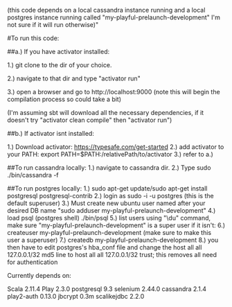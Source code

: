 (this code depends on a local cassandra instance running and a local postgres instance running called "my-playful-prelaunch-development" I'm not sure if it will run otherwise)"

#To run this code:

##a.) If you have activator installed:

1.) git clone to the dir of your choice.

2.) navigate to that dir and type "activator run"

3.) open a browser and go to http://localhost:9000 (note this will begin the compilation process so could take a bit)

(I'm assuming sbt will download all the necessary dependencies, if it doesn't try "activator clean compile" then "activator run")

##b.) If activator isnt installed:

1.) Download activator: https://typesafe.com/get-started
2.) add activator to your PATH: export PATH=$PATH:/relativePath/to/activator
3.) refer to a.)

##To run cassandra locally:
1.) navigate to cassandra dir.
2.) Type sudo ./bin/cassandra -f

##To run postgres locally:
1.) sudo apt-get update/sudo apt-get install postgresql postgresql-contrib
2.) login as sudo -i -u postgres (this is the default superuser)
3.) Must create new ubuntu user named after your desired DB name "sudo adduser my-playful-prelaunch-development"
4.) load psql (postgres shell) ./bin/psql
5.) list users using "\du" command, make sure "my-playful-prelaunch-development" is a super user if it isn't:
6.) createuser my-playful-prelaunch-development (make sure to make this user a superuser)
7.) createdb my-playful-prelaunch-development
8.) you then have to edit postgres's hba_conf file and change the host all all 127.0.0.1/32 md5 line to host all all 127.0.0.1/32 trust; this removes all need for authentication


Currently depends on:

Scala 2.11.4
Play 2.3.0
postgresql 9.3
selenium 2.44.0
cassandra 2.1.4
play2-auth 0.13.0
jbcrypt 0.3m
scalikejdbc 2.2.0




